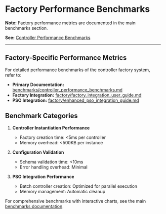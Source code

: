 # Factory Performance Benchmarks

**Note:** Factory performance metrics are documented in the main benchmarks section.

**See:** [Controller Performance Benchmarks](../benchmarks/controller_performance_benchmarks.md)

---

## Factory-Specific Performance Metrics

For detailed performance benchmarks of the controller factory system, refer to:

- **Primary Documentation:** [benchmarks/controller_performance_benchmarks.md](../benchmarks/controller_performance_benchmarks.md)
- **Factory Integration:** [factory/factory_integration_user_guide.md](./factory_integration_user_guide.md)
- **PSO Integration:** [factory/enhanced_pso_integration_guide.md](./enhanced_pso_integration_guide.md)

## Benchmark Categories

1. **Controller Instantiation Performance**
   - Factory creation time: <5ms per controller
   - Memory overhead: <500KB per instance

2. **Configuration Validation**
   - Schema validation time: <10ms
   - Error handling overhead: Minimal

3. **PSO Integration Performance**
   - Batch controller creation: Optimized for parallel execution
   - Memory management: Automatic cleanup

For comprehensive benchmarks with interactive charts, see the main [benchmarks documentation](../benchmarks/controller_performance_benchmarks.md).
